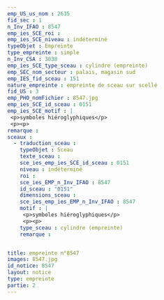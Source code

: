 ```yaml
---
emp_US_us_nom : 2635
fid_sec : 1
n_Inv_IFAO : 8547
emp_ies_SCE_roi : 
emp_ies_SCE_niveau : indéterminé
typeObjet : Empreinte
type_empreinte : simple
n_Inv_CSA : 3038
emp_ies_SCE_type_sceau : cylindre (empreinte)
emp_SEC_nom_secteur : palais, magasin sud
emp_IES_fid_sceau : 151
nature_empreinte : empreinte de sceau sur scellé
fid_US : 3
emp_PHO_nomFichier : 8547.jpg
emp_ies_SCE_id_sceau : 0151
emp_ies_SCE_motif : |
 <p>symboles hiéroglyphiques</p>
 <p><p>
remarque : 
sceaux :
  - traduction_sceau : 
    typeObjet : Sceau
    texte_sceau : 
    sce_ies_emp_ies_SCE_id_sceau : 0151
    niveau : indéterminé
    roi : 
    sce_ies_EMP_n_Inv_IFAO : 8547
    id_sceau : "0151"
    dimensions_sceau : 
    sce_ies_emp_ies_EMP_n_Inv_IFAO : 8547
    motif : |
     <p>symboles hiéroglyphiques</p>
     <p><p>
    type_sceau : cylindre (empreinte)
    remarque : 


title: empreinte n°8547
images: 8547.jpg
id_notice: 8547
layout: notice
type: empreinte
partie: 2
---
```

